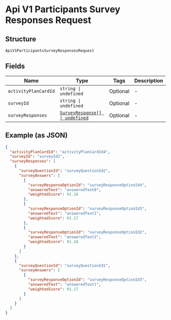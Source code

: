 
# Api V1 Participants Survey Responses Request

## Structure

`ApiV1ParticipantsSurveyResponsesRequest`

## Fields

| Name | Type | Tags | Description |
|  --- | --- | --- | --- |
| `activityPlanCardId` | `string \| undefined` | Optional | - |
| `surveyId` | `string \| undefined` | Optional | - |
| `surveyResponses` | [`SurveyResponse[] \| undefined`](../../doc/models/survey-response.md) | Optional | - |

## Example (as JSON)

```json
{
  "activityPlanCardId": "activityPlanCardId4",
  "surveyId": "surveyId2",
  "surveyResponses": [
    {
      "surveyQuestionId": "surveyQuestionId2",
      "surveyAnswers": [
        {
          "surveyResponseOptionId": "surveyResponseOptionId4",
          "answeredText": "answeredText0",
          "weightedScore": 91.16
        },
        {
          "surveyResponseOptionId": "surveyResponseOptionId3",
          "answeredText": "answeredText1",
          "weightedScore": 91.17
        },
        {
          "surveyResponseOptionId": "surveyResponseOptionId2",
          "answeredText": "answeredText2",
          "weightedScore": 91.18
        }
      ]
    },
    {
      "surveyQuestionId": "surveyQuestionId1",
      "surveyAnswers": [
        {
          "surveyResponseOptionId": "surveyResponseOptionId3",
          "answeredText": "answeredText1",
          "weightedScore": 91.17
        }
      ]
    }
  ]
}
```

